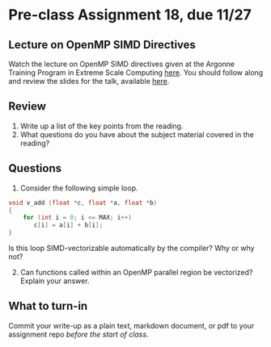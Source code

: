 # Pre-class Assignment 18, due 11/27

## Lecture on OpenMP SIMD Directives

Watch the lecture on OpenMP SIMD directives given at the Argonne Training Program in Extreme Scale Computing [here](https://www.youtube.com/watch?v=\_OJmxi4-twY). You should follow along and review the slides for the talk, available [here](https://www.youtube.com/redirect?redir\_token=xxyh5lhSWh36ofqjrTbeZWZQODN8MTU0MjgwODg3OUAxNTQyNzIyNDc5&q=http%3A%2F%2Fextremecomputingtraining.anl.gov%2Ffiles%2F2016%2F07%2FReinders\_1300.pdf&event=video\_description&v=\_OJmxi4-twY).

## Review

1. Write up a list of the key points from the reading.
2. What questions do you have about the subject material covered in the reading?

## Questions 

1. Consider the following simple loop.

```C
void v_add (float *c, float *a, float *b)
{
    for (int i = 0; i <= MAX; i++)
       c[i] = a[i] + b[i];
}
```

Is this loop SIMD-vectorizable automatically by the compiler? Why or why not?

2. Can functions called within an OpenMP parallel region be vectorized? Explain your answer.

## What to turn-in

Commit your write-up as a plain text, markdown document, or pdf to your assignment repo _before the start of class_.
